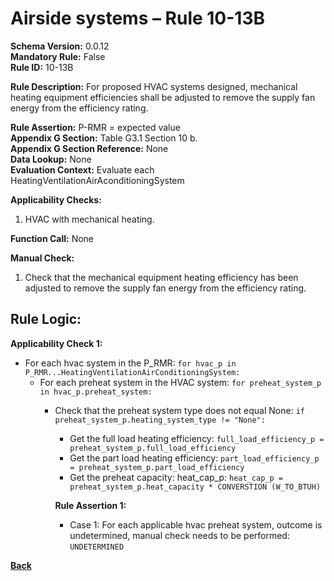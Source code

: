 # Airside systems – Rule 10-13B      
**Schema Version:** 0.0.12  
**Mandatory Rule:** False  
**Rule ID:** 10-13B      
 
**Rule Description:** For proposed HVAC systems designed, mechanical heating equipment efficiencies shall be adjusted to remove the supply fan energy from the efficiency rating.  

**Rule Assertion:** P-RMR = expected value                                           
**Appendix G Section:** Table G3.1 Section 10 b.  
**Appendix G Section Reference:** None  
**Data Lookup:** None   
**Evaluation Context:** Evaluate each HeatingVentilationAirAconditioningSystem   

**Applicability Checks:**  

1. HVAC with mechanical heating.  

**Function Call:** None  

**Manual Check:**  

 1. Check that the mechanical equipment heating efficiency has been adjusted to remove the supply fan energy from the efficiency rating.   

## Rule Logic:   
**Applicability Check 1:**   
- For each hvac system in the P_RMR: `for hvac_p in P_RMR...HeatingVentilationAirConditioningSystem:`
    - For each preheat system in the HVAC system: `for preheat_system_p in hvac_p.preheat_system:`
        - Check that the preheat system type does not equal None: `if preheat_system_p.heating_system_type != "None":`
            - Get the full load heating efficiency: `full_load_efficiency_p = preheat_system_p.full_load_efficiency`
            - Get the part load heating efficiency: `part_load_efficiency_p = preheat_system_p.part_load_efficiency`
            - Get the preheat capacity: heat_cap_p: `heat_cap_p = preheat_system_p.heat_capacity * CONVERSTION (W_TO_BTUH)`
               
            **Rule Assertion 1:**
            - Case 1: For each applicable hvac preheat system, outcome is undetermined, manual check needs to be performed: `UNDETERMINED`  

 **[Back](../_toc.md)**